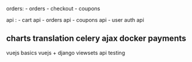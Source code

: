 
orders:
    - orders
    - checkout
    - coupons
    

api :
    - cart api
    - orders api
    - coupons api
    - user auth api



charts
translation
celery
ajax
docker
payments
----------------
vuejs basics
vuejs + django
viewsets api
testing